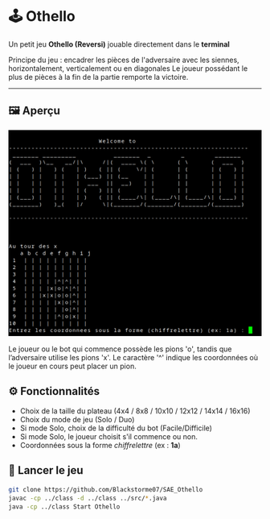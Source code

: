 # 🕹️ Othello

Un petit jeu **Othello (Reversi)** jouable directement dans le **terminal**

Principe du jeu : encadrer les pièces de l'adversaire avec les siennes, horizontalement, verticalement ou en diagonales
Le joueur possédant le plus de pièces à la fin de la partie remporte la victoire.

---

## 🖼️ Aperçu

![ingame](screenshots/Ingame.png)

Le joueur ou le bot qui commence possède les pions 'o', tandis que l’adversaire utilise les pions 'x'.
Le caractère '^' indique les coordonnées où le joueur en cours peut placer un pion.

## ⚙️ Fonctionnalités

- Choix de la taille du plateau (4x4 / 8x8 / 10x10 / 12x12 / 14x14 / 16x16)
- Choix du mode de jeu (Solo / Duo)
- Si mode Solo, choix de la difficulté du bot (Facile/Difficile)
- Si mode Solo, le joueur choisit s'il commence ou non.
- Coordonnées sous la forme *chiffrelettre* (ex : **1a**)

## 🚀 Lancer le jeu

```bash
git clone https://github.com/Blackstorme07/SAE_Othello
javac -cp ../class -d ../class ../src/*.java
java -cp ../class Start Othello
```